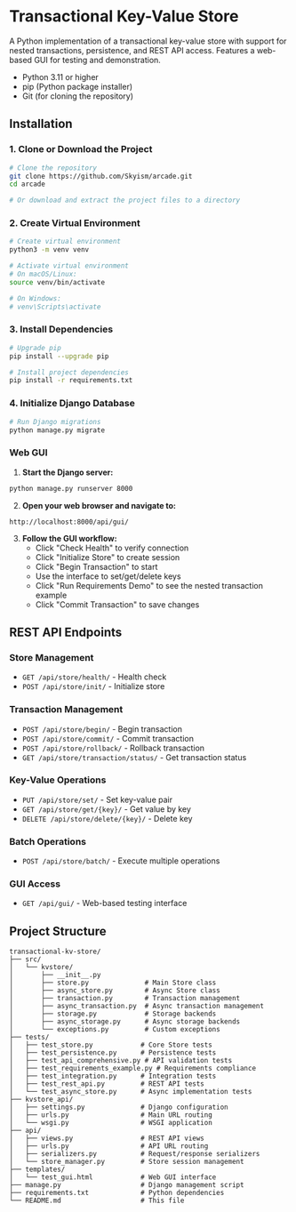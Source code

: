 # Transactional Key-Value Store

A Python implementation of a transactional key-value store with support for nested transactions, persistence, and REST API access. Features a web-based GUI for testing and demonstration.

- Python 3.11 or higher
- pip (Python package installer)
- Git (for cloning the repository)

## Installation

### 1. Clone or Download the Project

```bash
# Clone the repository
git clone https://github.com/Skyism/arcade.git
cd arcade

# Or download and extract the project files to a directory
```

### 2. Create Virtual Environment

```bash
# Create virtual environment
python3 -m venv venv

# Activate virtual environment
# On macOS/Linux:
source venv/bin/activate

# On Windows:
# venv\Scripts\activate
```

### 3. Install Dependencies

```bash
# Upgrade pip
pip install --upgrade pip

# Install project dependencies
pip install -r requirements.txt
```

### 4. Initialize Django Database

```bash
# Run Django migrations
python manage.py migrate
```


### Web GUI

1. **Start the Django server:**
```bash
python manage.py runserver 8000
```

2. **Open your web browser and navigate to:**
```
http://localhost:8000/api/gui/
```

3. **Follow the GUI workflow:**
   - Click "Check Health" to verify connection
   - Click "Initialize Store" to create session
   - Click "Begin Transaction" to start
   - Use the interface to set/get/delete keys
   - Click "Run Requirements Demo" to see the nested transaction example
   - Click "Commit Transaction" to save changes


## REST API Endpoints

### Store Management
- `GET /api/store/health/` - Health check
- `POST /api/store/init/` - Initialize store

### Transaction Management
- `POST /api/store/begin/` - Begin transaction
- `POST /api/store/commit/` - Commit transaction
- `POST /api/store/rollback/` - Rollback transaction
- `GET /api/store/transaction/status/` - Get transaction status

### Key-Value Operations
- `PUT /api/store/set/` - Set key-value pair
- `GET /api/store/get/{key}/` - Get value by key
- `DELETE /api/store/delete/{key}/` - Delete key

### Batch Operations
- `POST /api/store/batch/` - Execute multiple operations

### GUI Access
- `GET /api/gui/` - Web-based testing interface

## Project Structure

```
transactional-kv-store/
├── src/
│   └── kvstore/
│       ├── __init__.py
│       ├── store.py              # Main Store class
│       ├── async_store.py        # Async Store class
│       ├── transaction.py        # Transaction management
│       ├── async_transaction.py  # Async transaction management
│       ├── storage.py            # Storage backends
│       ├── async_storage.py      # Async storage backends
│       └── exceptions.py         # Custom exceptions
├── tests/
│   ├── test_store.py            # Core Store tests
│   ├── test_persistence.py      # Persistence tests
│   ├── test_api_comprehensive.py # API validation tests
│   ├── test_requirements_example.py # Requirements compliance
│   ├── test_integration.py      # Integration tests
│   ├── test_rest_api.py         # REST API tests
│   └── test_async_store.py      # Async implementation tests
├── kvstore_api/
│   ├── settings.py              # Django configuration
│   ├── urls.py                  # Main URL routing
│   └── wsgi.py                  # WSGI application
├── api/
│   ├── views.py                 # REST API views
│   ├── urls.py                  # API URL routing
│   ├── serializers.py           # Request/response serializers
│   └── store_manager.py         # Store session management
├── templates/
│   └── test_gui.html            # Web GUI interface
├── manage.py                    # Django management script
├── requirements.txt             # Python dependencies
└── README.md                    # This file
```
